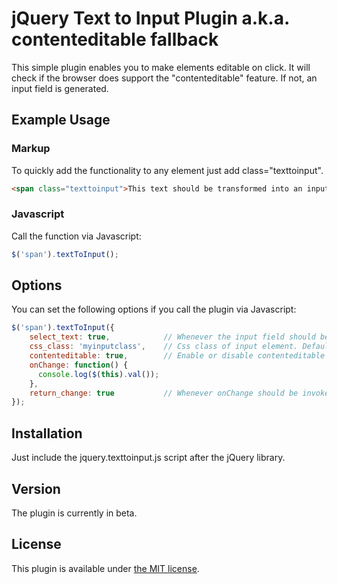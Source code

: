 # jQuery Text to Input Plugin a.k.a. contenteditable fallback

This simple plugin enables you to make elements editable on click. It will check if the browser does support
the "contenteditable" feature. If not, an input field is generated.
 
## Example Usage

### Markup

To quickly add the functionality to any element just add class="texttoinput".


```html
<span class="texttoinput">This text should be transformed into an input field.</span>
```

### Javascript

Call the function via Javascript:

```js
$('span').textToInput();
```


## Options

You can set the following options if you call the plugin via Javascript:

```js
$('span').textToInput({
	select_text: true, 			  // Whenever the input field should be selected with focus. Default: true.
	css_class: 'myinputclass',    // Css class of input element. Default: ''.
	contenteditable: true,        // Enable or disable contenteditable support. Default: true.
	onChange: function() {
	  console.log($(this).val());
	},
	return_change: true           // Whenever onChange should be invoked when return key is pressed.
});
```


## Installation

Just include the jquery.texttoinput.js script after the jQuery library.


## Version

The plugin is currently in beta.


## License

This plugin is available under [the MIT license](http://mths.be/mit).
